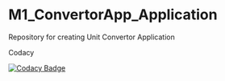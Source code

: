 # M1_ConvertorApp_Application

Repository for creating Unit Convertor Application

Codacy


[![Codacy Badge](https://app.codacy.com/project/badge/Grade/5a46c7a8b7374b2e8e668a73e582ef96)](https://www.codacy.com/gh/Aakashqu/M1_ConvertorApp_Application/dashboard?utm_source=github.com&amp;utm_medium=referral&amp;utm_content=Aakashqu/M1_ConvertorApp_Application&amp;utm_campaign=Badge_Grade)
